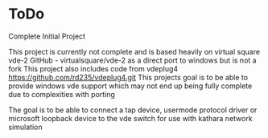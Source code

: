 # ToDo
Complete Initial Project

This project is currently not complete and is based heavily on virtual square vde-2 GitHub - virtualsquare/vde-2 as a direct port to windows but is not a fork
This project also includes code from vdeplug4 https://github.com/rd235/vdeplug4.git
This projects goal is to be able to provide windows vde support which may not end up being fully complete due to complexities with porting

The goal is to be able to connect a tap device, usermode protocol driver or microsoft loopback device to the vde switch for use with kathara network simulation
